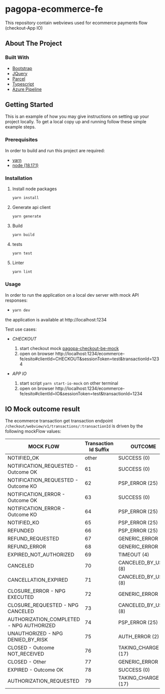 # pagopa-ecommerce-fe

This repository contain webviews used for ecommerce payments flow (checkout-App IO)

## About The Project

### Built With

* [Bootstrap](https://getbootstrap.com)
* [JQuery](https://jquery.com)
* [Parcel](https://parceljs.org)
* [Typescript](https://www.typescriptlang.org)
* [Azure Pipeline](https://azure.microsoft.com)

## Getting Started

This is an example of how you may give instructions on setting up your project locally.
To get a local copy up and running follow these simple example steps.

### Prerequisites

In order to build and run this project are required:

- [yarn](https://yarnpkg.com/)
- [node (18.17.1)](https://nodejs.org/it/)

### Installation

1. Install node packages
   ```sh
   yarn install
   ```
2. Generate api client
   ```sh
   yarn generate
   ```
3. Build
   ```sh
   yarn build
   ```
4. tests
   ```sh
   yarn test
   ```
5. Linter
   ```sh
   yarn lint
   ```

### Usage

In order to run the application on a local dev server with mock API responses:
-  ```sh
   yarn dev
   ```
the application is available at http://localhost:1234

Test use cases: 

- *CHECKOUT* 
    1. start checkout mock [pagopa-checkout-be-mock](https://github.com/pagopa/pagopa-checkout-be-mock)
    2. open on browser http://localhost:1234/ecommerce-fe/esito#clientId=CHECKOUT&sessionToken=test&transactionId=1234

- *APP IO*
    1. start script ```yarn start-io-mock``` on other terminal
    2. open on browser http://localhost:1234/ecommerce-fe/esito#clientId=IO&sessionToken=test&transactionId=1234


## IO Mock outcome result
The ecommerce transaction get transaction endpoint `/checkout/webview/v1/transactions/:transactionId` is driven by the following mockFlow values:

| MOCK FLOW                                          | Transaction Id Suffix | OUTCOME              | 
|----------------------------------------------------|-----------------------|----------------------|
| NOTIFIED_OK                                        | other                 | SUCCESS (0)          |
| NOTIFICATION_REQUESTED - Outcome OK                | 61                    | SUCCESS (0)          |
| NOTIFICATION_REQUESTED - Outcome KO                | 62                    | PSP_ERROR (25)       |
| NOTIFICATION_ERROR - Outcome OK                    | 63                    | SUCCESS (0)          |
| NOTIFICATION_ERROR - Outcome KO                    | 64                    | PSP_ERROR (25)       |
| NOTIFIED_KO                                        | 65                    | PSP_ERROR (25)       |
| REFUNDED                                           | 66                    | PSP_ERROR (25)       |
| REFUND_REQUESTED                                   | 67                    | GENERIC_ERROR (1)    |
| REFUND_ERROR                                       | 68                    | GENERIC_ERROR (1)    |
| EXPIRED_NOT_AUTHORIZED                             | 69                    | TIMEOUT (4)          |
| CANCELED                                           | 70                    | CANCELED_BY_USER (8) |  
| CANCELLATION_EXPIRED                               | 71                    | CANCELED_BY_USER (8) |  
| CLOSURE_ERROR - NPG EXECUTED                       | 72                    | GENERIC_ERROR (1)    |
| CLOSURE_REQUESTED - NPG CANCELED                   | 73                    | CANCELED_BY_USER (8) |   
| AUTHORIZATION_COMPLETED - NPG AUTHORIZED           | 74                    | PSP_ERROR (25)       |
| UNAUTHORIZED - NPG DENIED_BY_RISK                  | 75                    | AUTH_ERROR (2)       |
| CLOSED - Outcome NOT_RECEIVED                      | 76                    | TAKING_CHARGE (17)   |
| CLOSED - Other                                     | 77                    | GENERIC_ERROR (1)    |
| EXPIRED - Outcome OK                               | 78                    | SUCCESS (0)          |
| AUTHORIZATION_REQUESTED                            | 79                    | TAKING_CHARGE (17)   |  